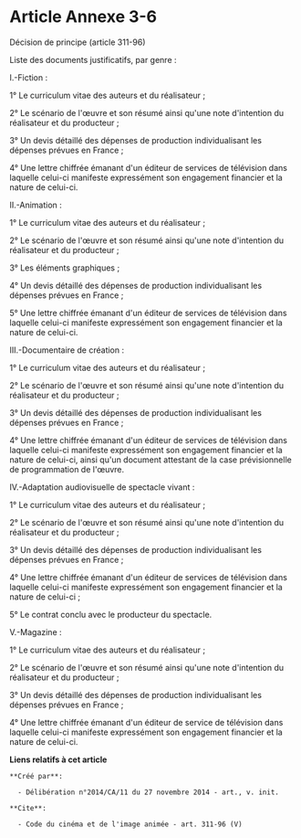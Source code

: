 # Article Annexe 3-6

Décision de principe (article 311-96) 

Liste des documents justificatifs, par genre : 

I.-Fiction : 

1° Le curriculum vitae des auteurs et du réalisateur ; 

2° Le scénario de l'œuvre et son résumé ainsi qu'une note d'intention du réalisateur et du producteur ; 

3° Un devis détaillé des dépenses de production individualisant les dépenses prévues en France ; 

4° Une lettre chiffrée émanant d'un éditeur de services de télévision dans laquelle celui-ci manifeste expressément son
engagement financier et la nature de celui-ci. 

II.-Animation : 

1° Le curriculum vitae des auteurs et du réalisateur ; 

2° Le scénario de l'œuvre et son résumé ainsi qu'une note d'intention du réalisateur et du producteur ; 

3° Les éléments graphiques ; 

4° Un devis détaillé des dépenses de production individualisant les dépenses prévues en France ; 

5° Une lettre chiffrée émanant d'un éditeur de services de télévision dans laquelle celui-ci manifeste expressément son
engagement financier et la nature de celui-ci. 

III.-Documentaire de création : 

1° Le curriculum vitae des auteurs et du réalisateur ; 

2° Le scénario de l'œuvre et son résumé ainsi qu'une note d'intention du réalisateur et du producteur ; 

3° Un devis détaillé des dépenses de production individualisant les dépenses prévues en France ; 

4° Une lettre chiffrée émanant d'un éditeur de services de télévision dans laquelle celui-ci manifeste expressément son
engagement financier et la nature de celui-ci, ainsi qu'un document attestant de la case prévisionnelle de programmation de
l'œuvre. 

IV.-Adaptation audiovisuelle de spectacle vivant : 

1° Le curriculum vitae des auteurs et du réalisateur ; 

2° Le scénario de l'œuvre et son résumé ainsi qu'une note d'intention du réalisateur et du producteur ; 

3° Un devis détaillé des dépenses de production individualisant les dépenses prévues en France ; 

4° Une lettre chiffrée émanant d'un éditeur de services de télévision dans laquelle celui-ci manifeste expressément son
engagement financier et la nature de celui-ci ; 

5° Le contrat conclu avec le producteur du spectacle. 

V.-Magazine : 

1° Le curriculum vitae des auteurs et du réalisateur ; 

2° Le scénario de l'œuvre et son résumé ainsi qu'une note d'intention du réalisateur et du producteur ; 

3° Un devis détaillé des dépenses de production individualisant les dépenses prévues en France ; 

4° Une lettre chiffrée émanant d'un éditeur de service de télévision dans laquelle celui-ci manifeste expressément son
engagement financier et la nature de celui-ci.

**Liens relatifs à cet article**

	**Créé par**:

	  - Délibération n°2014/CA/11 du 27 novembre 2014 - art., v. init.

	**Cite**:

	  - Code du cinéma et de l'image animée - art. 311-96 (V)
